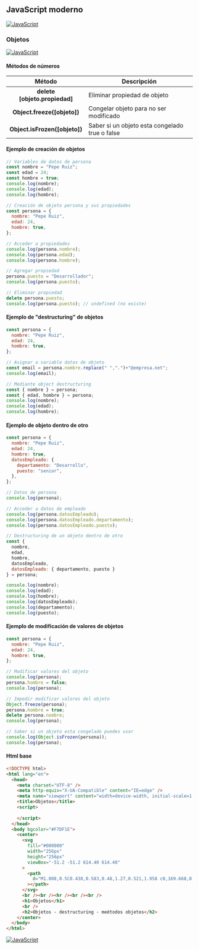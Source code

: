 ## JavaScript moderno
[![JavaScript](https://img.shields.io/badge/JavaScript-F7DF1E?style=for-the-badge&logo=javascript&logoColor=white&labelColor=101010)](https://github.com/Alberto-mt/JavaScript_JQuery/blob/main/JavaScript/Apuntes/index.md)

### Objetos
[![JavaScript](https://img.shields.io/badge/Objetos-c044b8?style=for-the-badge&logo=javascript&logoColor=white&labelColor=101010)](https://github.com/Alberto-mt/JavaScript_JQuery/blob/main/JavaScript/Apuntes/categories/Objetos.md)

#### Métodos de números
| Método  | Descripción  |
|:-:|---|
| **delete \[objeto.propiedad\]**  | Eliminar propiedad de objeto  |
| **Object.freeze(\[objeto\])**  | Congelar objeto para no ser modificado  |
| **Object.isFrozen(\[objeto\])**  | Saber si un objeto esta congelado<br>true o false  |

#### Ejemplo de creación de objetos
```js
// Variables de datos de persona
const nombre = "Pepe Ruiz";
const edad = 24;
const hombre = true;
console.log(nombre);
console.log(edad);
console.log(hombre);

// Creación de objeto persona y sus propiedades
const persona = {
  nombre: "Pepe Ruiz",
  edad: 24,
  hombre: true,
};

// Acceder a propiedades
console.log(persona.nombre);
console.log(persona.edad);
console.log(persona.hombre);

// Agregar propiedad
persona.puesto = "Desarrollador";
console.log(persona.puesto);

// Eliminar propiedad
delete persona.puesto;
console.log(persona.puesto); // undefined (no existe)
```

#### Ejemplo de "destructuring" de objetos
```js
const persona = {
  nombre: "Pepe Ruiz",
  edad: 24,
  hombre: true,
};

// Asignar a variable datos de objeto
const email = persona.nombre.replace(" ",".")+"@empresa.net";
console.log(email);

// Mediante object destructuring
const { nombre } = persona;
const { edad, hombre } = persona;
console.log(nombre);
console.log(edad);
console.log(hombre);
```
#### Ejemplo de objeto dentro de otro
```js
const persona = {
  nombre: "Pepe Ruiz",
  edad: 24,
  hombre: true,
  datosEmpleado: {
    departamento: "Desarrollo",
    puesto: "senior",
  },
};

// Datos de persona
console.log(persona);

// Acceder a datos de empleado
console.log(persona.datosEmpleado);
console.log(persona.datosEmpleado.departamento);
console.log(persona.datosEmpleado.puesto);

// Destructuring de un objeto dentro de otro
const {
  nombre,
  edad,
  hombre,
  datosEmpleado,
  datosEmpleado: { departamento, puesto }
} = persona;

console.log(nombre);
console.log(edad);
console.log(hombre);
console.log(datosEmpleado);
console.log(departamento);
console.log(puesto);
```
#### Ejemplo de modificación de valores de objetos
```js
const persona = {
  nombre: "Pepe Ruiz",
  edad: 24,
  hombre: true,
};

// Modificar valores del objeto
console.log(persona);
persona.hombre = false;
console.log(persona);

// Impedir modificar valores del objeto
Object.freeze(persona);
persona.hombre = true;
delete persona.nombre;
console.log(persona);

// Saber si un objeto esta congelado puedes usar
console.log(Object.isFrozen(persona));
console.log(persona);
```

#### Html base
```html
<!DOCTYPE html>
<html lang="en">
  <head>
    <meta charset="UTF-8" />
    <meta http-equiv="X-UA-Compatible" content="IE=edge" />
    <meta name="viewport" content="width=device-width, initial-scale=1.0" />
    <title>Objetos</title>
    <script>
      
    </script>
  </head>
  <body bgcolor="#F7DF1E">
    <center>
      <svg
        fill="#000000"
        width="256px"
        height="256px"
        viewBox="-51.2 -51.2 614.40 614.40"
      >
        <path
          d="M1.008,0.5C0.438,0.583,0.48,1.27,0.521,1.958 c0,169.668,0,339.31,0,508.974c169.364,1.135,340.808,0.162,510.979,0.486c0-170.309,0-340.61,0-510.918 C341.342,0.5,171.167,0.5,1.008,0.5z M259.893,452.167c-11.822,11.919-30.478,18.938-53.429,18.938 c-37.643,0-58.543-18.34-71.884-43.711c12.842-8.2,25.966-16.122,39.344-23.795c5.456,15.262,23.886,32.42,44.683,21.857 c13.183-6.699,11.661-27.01,11.661-49.054c0-45.773,0-98.578,0-139.872c-0.042-0.688-0.083-1.375,0.482-1.458 c15.707,0,31.413,0,47.116,0c0,36.788,0,78.402,0,117.529C277.866,395.199,280.91,430.988,259.893,452.167z M470.696,409.917 c-2.674,39.884-35.243,61.063-79.17,61.188c-43.062,0.124-70.624-19.013-87.433-48.567c12.085-8.317,25.778-15.017,38.375-22.822 c10.08,15.761,27.537,30.91,53.429,28.652c16.131-1.406,34.856-14.555,24.285-34.482c-5.127-9.66-17.516-14.567-28.656-19.425 c-35.352-15.424-76.828-29.571-72.861-84.992c1.327-18.514,9.852-31.525,20.889-40.796c11.311-9.5,26.46-15.867,46.629-16.511 c36.629-1.173,56.723,15.12,70.429,37.884c-11.664,8.891-24.514,16.608-37.401,24.281c-4.229-12.995-24.644-25.658-41.772-17.969 c-7.789,3.493-14.788,13.761-10.684,26.224c3.66,11.115,18.589,17.199,30.599,22.344 C433.706,340.486,474.331,355.693,470.696,409.917z"
        ></path>
      </svg>
      <br /><br /><hr /><br /><br />
      <h1>Objetos</h1>
      <br />
      <h2>Objetos - destructuring - meétodos objetos</h2>
    </center>
  </body>
</html>
```

[![JavaScript](https://img.shields.io/badge/Objetos-c044b8?style=for-the-badge&label=&#9650;&logoColor=white&labelColor=101010)](https://github.com/Alberto-mt/JavaScript_JQuery/blob/main/JavaScript/Apuntes/categories/Objetos.md)

